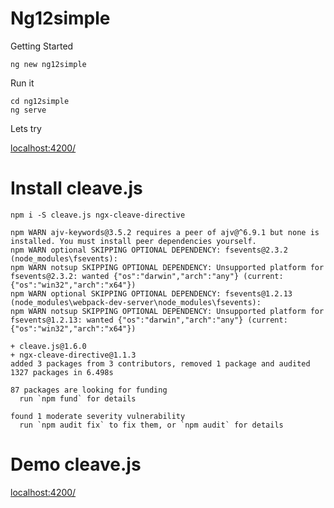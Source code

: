 # Ng12simple

Getting Started

```
ng new ng12simple
```

Run it

```
cd ng12simple
ng serve
```

Lets try

[localhost:4200/](http://localhost:4200/)



# Install cleave.js

```
npm i -S cleave.js ngx-cleave-directive
```



```
npm WARN ajv-keywords@3.5.2 requires a peer of ajv@^6.9.1 but none is installed. You must install peer dependencies yourself.
npm WARN optional SKIPPING OPTIONAL DEPENDENCY: fsevents@2.3.2 (node_modules\fsevents):
npm WARN notsup SKIPPING OPTIONAL DEPENDENCY: Unsupported platform for fsevents@2.3.2: wanted {"os":"darwin","arch":"any"} (current: {"os":"win32","arch":"x64"})     
npm WARN optional SKIPPING OPTIONAL DEPENDENCY: fsevents@1.2.13 (node_modules\webpack-dev-server\node_modules\fsevents):
npm WARN notsup SKIPPING OPTIONAL DEPENDENCY: Unsupported platform for fsevents@1.2.13: wanted {"os":"darwin","arch":"any"} (current: {"os":"win32","arch":"x64"})    

+ cleave.js@1.6.0
+ ngx-cleave-directive@1.1.3
added 3 packages from 3 contributors, removed 1 package and audited 1327 packages in 6.498s

87 packages are looking for funding
  run `npm fund` for details

found 1 moderate severity vulnerability
  run `npm audit fix` to fix them, or `npm audit` for details
```

# Demo cleave.js

[localhost:4200/](http://localhost:4200/)
